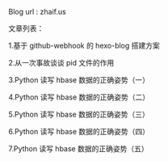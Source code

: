 Blog url : zhaif.us

文章列表：

1.基于 github-webhook 的 hexo-blog 搭建方案

2.从一次事故谈谈 pid 文件的作用

3.Python 读写 hbase 数据的正确姿势（一）

4.Python 读写 hbase 数据的正确姿势（二）

5.Python 读写 hbase 数据的正确姿势（三）

6.Python 读写 hbase 数据的正确姿势（四）

7.Python 读写 hbase 数据的正确姿势（五）

